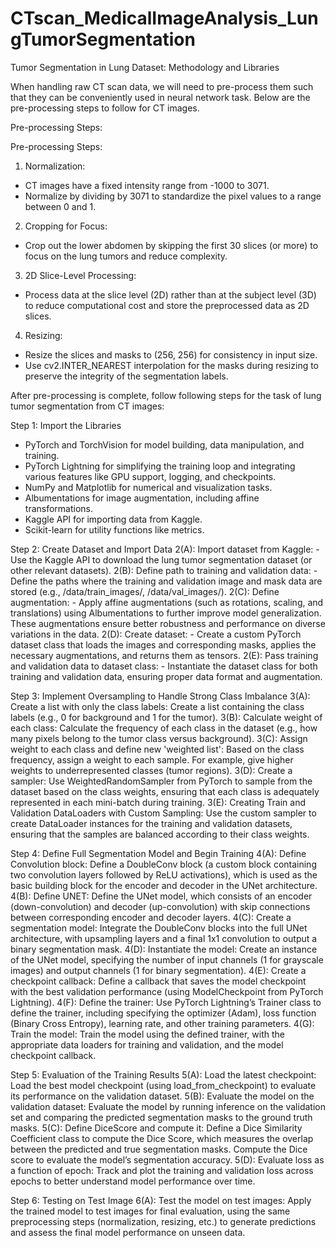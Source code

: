 # CTscan_MedicalImageAnalysis_LungTumorSegmentation

Tumor Segmentation in Lung Dataset: Methodology and Libraries

When handling raw CT scan data, we will need to pre-process them such that they can be conveniently used in neural network task. 
Below are the pre-processing steps to follow for CT images.

Pre-processing Steps:

Pre-processing Steps:

1. Normalization:
- CT images have a fixed intensity range from -1000 to 3071.
- Normalize by dividing by 3071 to standardize the pixel values to a range between 0 and 1.
2. Cropping for Focus:
- Crop out the lower abdomen by skipping the first 30 slices (or more) to focus on the lung tumors and reduce complexity.
3. 2D Slice-Level Processing:
- Process data at the slice level (2D) rather than at the subject level (3D) to reduce computational cost and store the preprocessed data as 2D slices.
4. Resizing:
- Resize the slices and masks to (256, 256) for consistency in input size.
- Use cv2.INTER_NEAREST interpolation for the masks during resizing to preserve the integrity of the segmentation labels.



After pre-processing is complete, follow following steps for the task of lung tumor segmentation from CT images:

Step 1: Import the Libraries
- PyTorch and TorchVision for model building, data manipulation, and training.
- PyTorch Lightning for simplifying the training loop and integrating various features like GPU support, logging, and checkpoints.
- NumPy and Matplotlib for numerical and visualization tasks.
- Albumentations for image augmentation, including affine transformations.
- Kaggle API for importing data from Kaggle.
- Scikit-learn for utility functions like metrics.

Step 2: Create Dataset and Import Data
  2(A): Import dataset from Kaggle:
    - Use the Kaggle API to download the lung tumor segmentation dataset (or other relevant datasets).
  2(B): Define path to training and validation data:
    - Define the paths where the training and validation image and mask data are stored (e.g., /data/train_images/, /data/val_images/).
  2(C): Define augmentation:
    - Apply affine augmentations (such as rotations, scaling, and translations) using Albumentations to further improve model generalization. These augmentations ensure better robustness and performance on diverse variations in the data.
  2(D): Create dataset:
    - Create a custom PyTorch dataset class that loads the images and corresponding masks, applies the necessary augmentations, and returns them as tensors.
  2(E): Pass training and validation data to dataset class:
    - Instantiate the dataset class for both training and validation data, ensuring proper data format and augmentation.


Step 3: Implement Oversampling to Handle Strong Class Imbalance
3(A): Create a list with only the class labels:
Create a list containing the class labels (e.g., 0 for background and 1 for the tumor).
3(B): Calculate weight of each class:
Calculate the frequency of each class in the dataset (e.g., how many pixels belong to the tumor class versus background).
3(C): Assign weight to each class and define new 'weighted list':
Based on the class frequency, assign a weight to each sample. For example, give higher weights to underrepresented classes (tumor regions).
3(D): Create a sampler:
Use WeightedRandomSampler from PyTorch to sample from the dataset based on the class weights, ensuring that each class is adequately represented in each mini-batch during training.
3(E): Creating Train and Validation DataLoaders with Custom Sampling:
Use the custom sampler to create DataLoader instances for the training and validation datasets, ensuring that the samples are balanced according to their class weights.


Step 4: Define Full Segmentation Model and Begin Training
4(A): Define Convolution block:
Define a DoubleConv block (a custom block containing two convolution layers followed by ReLU activations), which is used as the basic building block for the encoder and decoder in the UNet architecture.
4(B): Define UNET:
Define the UNet model, which consists of an encoder (down-convolution) and decoder (up-convolution) with skip connections between corresponding encoder and decoder layers.
4(C): Create a segmentation model:
Integrate the DoubleConv blocks into the full UNet architecture, with upsampling layers and a final 1x1 convolution to output a binary segmentation mask.
4(D): Instantiate the model:
Create an instance of the UNet model, specifying the number of input channels (1 for grayscale images) and output channels (1 for binary segmentation).
4(E): Create a checkpoint callback:
Define a callback that saves the model checkpoint with the best validation performance (using ModelCheckpoint from PyTorch Lightning).
4(F): Define the trainer:
Use PyTorch Lightning’s Trainer class to define the trainer, including specifying the optimizer (Adam), loss function (Binary Cross Entropy), learning rate, and other training parameters.
4(G): Train the model:
Train the model using the defined trainer, with the appropriate data loaders for training and validation, and the model checkpoint callback.


Step 5: Evaluation of the Training Results
5(A): Load the latest checkpoint:
Load the best model checkpoint (using load_from_checkpoint) to evaluate its performance on the validation dataset.
5(B): Evaluate the model on the validation dataset:
Evaluate the model by running inference on the validation set and comparing the predicted segmentation masks to the ground truth masks.
5(C): Define DiceScore and compute it:
Define a Dice Similarity Coefficient class to compute the Dice Score, which measures the overlap between the predicted and true segmentation masks. Compute the Dice score to evaluate the model’s segmentation accuracy.
5(D): Evaluate loss as a function of epoch:
Track and plot the training and validation loss across epochs to better understand model performance over time.


Step 6: Testing on Test Image
6(A): Test the model on test images:
Apply the trained model to test images for final evaluation, using the same preprocessing steps (normalization, resizing, etc.) to generate predictions and assess the final model performance on unseen data.
